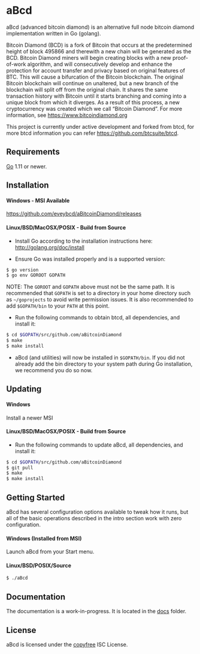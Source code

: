 aBcd
====

aBcd (advanced bitcoin diamond) is an alternative full node bitcoin diamond implementation written in Go (golang).

Bitcoin Diamond (BCD) is a fork of Bitcoin that occurs at the predetermined height of block 495866 
and therewith a new chain will be generated as the BCD. Bitcoin Diamond miners will begin creating 
blocks with a new proof-of-work algorithm, and will consecutively develop and enhance the protection 
for account transfer and privacy based on original features of BTC. This will cause a bifurcation of 
the Bitcoin blockchain. The original Bitcoin blockchain will continue on unaltered, but a new branch
of the blockchain will split off from the original chain. It shares the same transaction history 
with Bitcoin until it starts branching and coming into a unique block from which it diverges. 
As a result of this process, a new cryptocurrency was created which we call “Bitcoin Diamond”.
For more information, see https://www.bitcoindiamond.org

This project is currently under active development and forked from btcd, for more btcd information you can refer https://github.com/btcsuite/btcd.


## Requirements

[Go](http://golang.org) 1.11 or newer.

## Installation

#### Windows - MSI Available

https://github.com/eveybcd/aBitcoinDiamond/releases

#### Linux/BSD/MacOSX/POSIX - Build from Source

- Install Go according to the installation instructions here:
  http://golang.org/doc/install

- Ensure Go was installed properly and is a supported version:

```bash
$ go version
$ go env GOROOT GOPATH
```

NOTE: The `GOROOT` and `GOPATH` above must not be the same path.  It is
recommended that `GOPATH` is set to a directory in your home directory such as
`~/goprojects` to avoid write permission issues.  It is also recommended to add
`$GOPATH/bin` to your `PATH` at this point.

- Run the following commands to obtain btcd, all dependencies, and install it:

```bash
$ cd $GOPATH/src/github.com/aBitcoinDiamond
$ make
$ make install

```

- aBcd (and utilities) will now be installed in ```$GOPATH/bin```.  If you did
  not already add the bin directory to your system path during Go installation,
  we recommend you do so now.

## Updating

#### Windows

Install a newer MSI

#### Linux/BSD/MacOSX/POSIX - Build from Source

- Run the following commands to update aBcd, all dependencies, and install it:

```bash
$ cd $GOPATH/src/github.com/aBitcoinDiamond
$ git pull
$ make
$ make install

```

## Getting Started

aBcd has several configuration options available to tweak how it runs, but all
of the basic operations described in the intro section work with zero
configuration.

#### Windows (Installed from MSI)

Launch aBcd from your Start menu.

#### Linux/BSD/POSIX/Source

```bash
$ ./aBcd
```

## Documentation

The documentation is a work-in-progress.  It is located in the [docs](https://github.com/eveybcd/aBitcoinDiamond/tree/master/docs) folder.


## License

aBcd is licensed under the [copyfree](http://copyfree.org) ISC License.
